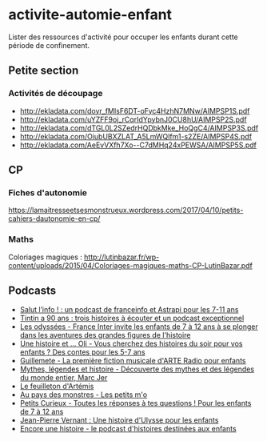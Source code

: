 # activite-automie-enfant
Lister des ressources d'activité pour occuper les enfants durant cette période de confinement.

## Petite section
### Activités de découpage
* http://ekladata.com/doyr_fMIsF6DT-oFyc4HzhN7MNw/AIMPSP1S.pdf
* http://ekladata.com/uYZFF9oj_rCqrIdYpybnJ0CU8hU/AIMPSP2S.pdf
* http://ekladata.com/dTGL0L2SZedrHQDbkMke_HoQgC4/AIMPSP3S.pdf
* http://ekladata.com/OiubUBXZLAT_A5LmWQlfm1-s2ZE/AIMPSP4S.pdf
* http://ekladata.com/AeEvVXfh7Xo--C7dMHq24xPEWSA/AIMPSP5S.pdf

## CP
### Fiches d'autonomie
https://lamaitresseetsesmonstrueux.wordpress.com/2017/04/10/petits-cahiers-dautonomie-en-cp/

### Maths
Coloriages magiques : http://lutinbazar.fr/wp-content/uploads/2015/04/Coloriages-magiques-maths-CP-LutinBazar.pdf

## Podcasts

* [Salut l’info ! : un podcast de franceinfo et Astrapi pour les 7-11 ans](https://www.astrapi.com/planete-astrapi/actualites-astrapi/salut-l-info-podcast-franceinfo-astrapi)
* [Tintin a 90 ans : trois histoires à écouter et un podcast exceptionnel](https://www.franceculture.fr/bd-bande-dessinee/les-aventures-de-tintin-un-podcast-exceptionnel)
* [Les odyssées - France Inter invite les enfants de 7 à 12 ans à se plonger dans les aventures des grandes figures de l'histoire](https://www.franceinter.fr/emissions/les-odyssees)
* [Une histoire et ... Oli - Vous cherchez des histoires du soir pour vos enfants ? Des contes pour les 5-7 ans](https://www.franceinter.fr/emissions/une-histoire-et-oli)
* [Guillemete - La première fiction musicale d'ARTE Radio pour enfants](https://www.arteradio.com/serie/guillemette)
* [Mythes, légendes et histoire - Découverte des mythes et des légendes du monde entier, Marc Jer](https://mythes-et-legendes.lepodcast.fr/)
* [Le feuilleton d'Artémis](https://podcast.ausha.co/le-feuilleton-d-artemis-le-podcast)
* [Au pays des monstres - Les petits m'o](https://www.petitsmo.fr/au-pays-des-monstres)
* [Petits Curieux - Toutes les réponses à tes questions ! Pour les enfants de 7 à 12 ans](http://fr-fr.radioline.co/podcast-petits-curieux)
* [Jean-Pierre Vernant : Une histoire d'Ulysse pour les enfants](https://www.franceculture.fr/emissions/les-nuits-de-france-culture/jean-pierre-vernant-une-histoire-d-ulysse-pour-les-enfants)
* [Encore une histoire - le podcast d'histoires destinées aux enfants](https://shows.acast.com/encore-une-histoire/)
